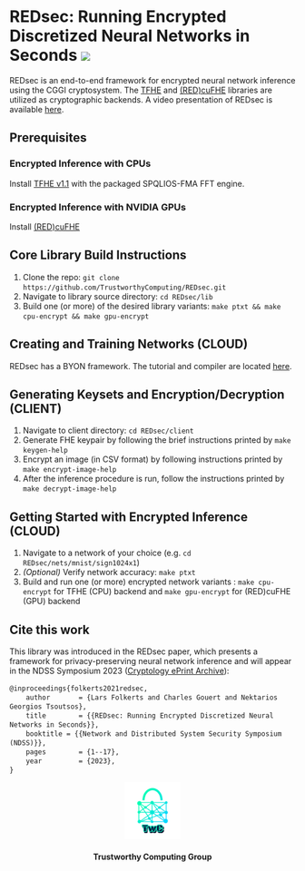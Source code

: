 # REDsec: Running Encrypted Discretized Neural Networks in Seconds  <a href="https://github.com/TrustworthyComputing/REDsec/blob/main/LICENSE"><img src="https://img.shields.io/badge/license-MIT-blue.svg"></a> </h1>
REDsec is an end-to-end framework for encrypted
neural network inference using the CGGI cryptosystem. The [TFHE](https://github.com/tfhe/tfhe)
and [(RED)cuFHE](https://github.com/TrustworthyComputing/REDcuFHE) libraries are
utilized as cryptographic backends. A video presentation of REDsec is available [here](https://drive.google.com/file/d/19DTRfBerJ_CbMYzo2dTH1qdvWbZ0eecL/view?usp=sharing).

## Prerequisites
### Encrypted Inference with CPUs
Install [TFHE v1.1](https://github.com/tfhe/tfhe) with the packaged SPQLIOS-FMA FFT
engine.
### Encrypted Inference with NVIDIA GPUs
Install [(RED)cuFHE](https://github.com/TrustworthyComputing/REDcuFHE)

## Core Library Build Instructions
1. Clone the repo:  `git clone https://github.com/TrustworthyComputing/REDsec.git`
2. Navigate to library source directory: `cd REDsec/lib`
3. Build one (or more) of the desired library variants: `make ptxt && make cpu-encrypt && make gpu-encrypt` 

## Creating and Training Networks (CLOUD)
REDsec has a BYON framework. The tutorial and compiler are located [here](https://github.com/TrustworthyComputing/REDsec/compiler).

## Generating Keysets and Encryption/Decryption (CLIENT)
1. Navigate to client directory: `cd REDsec/client`
2. Generate FHE keypair by following the brief instructions printed by `make keygen-help`
3. Encrypt an image (in CSV format) by following instructions printed by `make
   encrypt-image-help`
4. After the inference procedure is run, follow the instructions printed by
   `make decrypt-image-help`

## Getting Started with Encrypted Inference (CLOUD)
1. Navigate to a network of your choice (e.g. `cd REDsec/nets/mnist/sign1024x1`)
2. _(Optional)_ Verify network accuracy: `make ptxt` 
3. Build and run one (or more) encrypted network variants : `make cpu-encrypt` for TFHE
   (CPU) backend and `make gpu-encrypt` for (RED)cuFHE (GPU) backend

## Cite this work
This library was introduced in the REDsec paper, which presents a framework for
privacy-preserving neural network inference and will appear in the NDSS
Symposium 2023 ([Cryptology ePrint
Archive](https://eprint.iacr.org/2021/1100.pdf)):
```
@inproceedings{folkerts2021redsec,
    author       = {Lars Folkerts and Charles Gouert and Nektarios Georgios Tsoutsos},
    title        = {{REDsec: Running Encrypted Discretized Neural Networks in Seconds}},
    booktitle = {{Network and Distributed System Security Symposium (NDSS)}},
    pages        = {1--17},
    year         = {2023},
}
```

<p align="center">
    <img src="./logos/twc.png" height="20%" width="20%">
</p>
<h4 align="center">Trustworthy Computing Group</h4>
